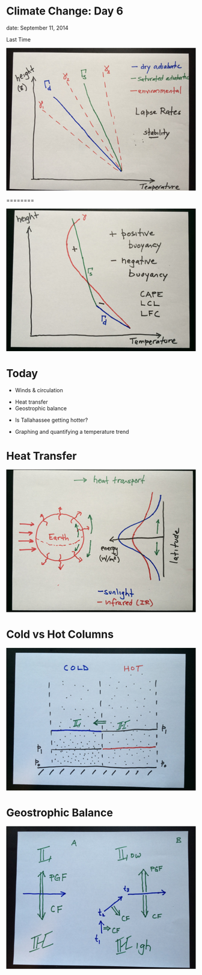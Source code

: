 Climate Change: Day 6
=====================
date: September 11, 2014

Last Time

![alt text](LapseRates.jpg)

========

![alt text](Buoyancy.jpg)

Today
=====

* Winds & circulation
 + Heat transfer
 + Geostrophic balance

* Is Tallahassee getting hotter? 
 + Graphing and quantifying a temperature trend

Heat Transfer
=============

![alt text](HeatTransfer.jpg)

Cold vs Hot Columns
===================

![alt text](ColdHotColumns.jpg)

Geostrophic Balance
===================

![alt text](GeostrophicBalance.jpg)
